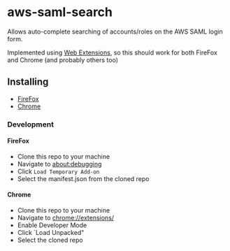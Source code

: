 # aws-saml-search

Allows auto-complete searching of accounts/roles on the AWS SAML login form.

Implemented using [Web Extensions](https://developer.mozilla.org/en-US/docs/Mozilla/Add-ons/WebExtensions),
so this should work for both FireFox and Chrome (and probably others too)

## Installing

* [FireFox](https://addons.mozilla.org/en-US/firefox/addon/aws-saml-search/)
* [Chrome](https://chrome.google.com/webstore/detail/aws-saml-search/dgnkjmeflgibefhijajhbkcjepbpnlgp)


### Development

#### FireFox

* Clone this repo to your machine
* Navigate to [about:debugging](about:debugging)
* Click `Load Temporary Add-on`
* Select the manifest.json from the cloned repo

#### Chrome

* Clone this repo to your machine
* Navigate to [chrome://extensions/](chrome://extensions/)
* Enable Developer Mode
* Click `Load Unpacked"
* Select the cloned repo
